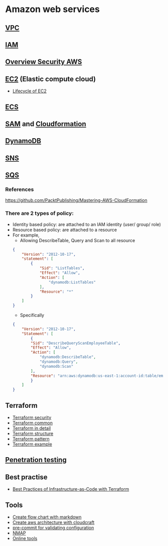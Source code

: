 # Amazon web services

## [VPC](./vpc.md)
## [IAM](./sysadmin/iam.md)

## [Overview Security AWS](./sysadmin/security_aws.md)
## [EC2](./ec2.md) (Elastic compute cloud)
- [Lifecycle of EC2](https://jayendrapatil.com/tag/disableapitermination/)

## [ECS](./ecs.md)

## [SAM](./cloudformation/sam.md) and [Cloudformation](./cloudformation/cloudformation.md)

## [DynamoDB](./dynamodb/dynamodb.md)

## [SNS](./sns.md)

## [SQS](./sqs.md)
### References
https://github.com/PacktPublishing/Mastering-AWS-CloudFormation

### There are 2 types of policy:
- Identity based policy: are attached to an IAM identity (user/ group/ role)
- Resource based policy: are attached to a resource 
- For example, 
    - Allowing DescribeTable, Query and Scan to all resource
    ```json
    {
        "Version": "2012-10-17",
        "statement": [
            {
                "Sid": "ListTables",
                "Effect": "Allow",
                "Action": [
                    "dynamodb:ListTables"
                ],
                "Resource": "*"
            }
        ]
    }
    ```
    - Specifically
    ```json
    {
        "Version": "2012-10-17",
        "Statement": [
            {
            "Sid": "DescribeQueryScanEmployeeTable",
            "Effect": "Allow",
            "Action": [
                "dynamodb:DescribeTable",
                "dynamodb:Query",
                "dynamodb:Scan"
            ],
            "Resource": "arn:aws:dynamodb:us-east-1:account-id:table/employee"
            }
        ]
    }
    ```

## Terraform
- [Terraform security](https://speakerdeck.com/garethr/shifting-terraform-security-left)
- [Terraform common](./terraform/terraform_common.md)
- [Terraform in detail](./terraform/terraform_in_detail.md)
- [Terraform structure](./terraform/terraform_structure.md)
- [Terraform pattern](./terraform/terraform_pattern.md)
- [Terraform example](./terraform/terraform_example.md)

## [Penetration testing](./sysadmin/security_penetration.md)
## Best practise
- [Best Practices of Infrastructure-as-Code with Terraform](https://speakerdeck.com/joatmon08/best-practices-of-infrastructure-as-code-with-terraform)

## Tools
- [Create flow chart with markdown](https://github.com/mermaid-js/mermaid)
- [Create aws architecture with cloudcraft](https://www.cloudcraft.co/)
- [pre-commit for validating configuration](https://github.com/antonbabenko/pre-commit-terraform)
- [NMAP](./sysadmin/nmap)
- [Online tools](./tools.md)
